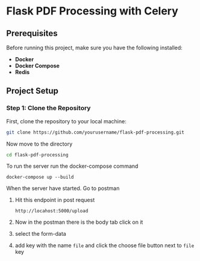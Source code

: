 # Flask PDF Processing with Celery

## Prerequisites

Before running this project, make sure you have the following installed:

- **Docker**
- **Docker Compose**
- **Redis**

## Project Setup

### Step 1: Clone the Repository

First, clone the repository to your local machine:

```bash
git clone https://github.com/yourusername/flask-pdf-processing.git
```

Now move to the directory
```bash
cd flask-pdf-processing
```

To run the server run the docker-compose command
```
docker-compose up --build
```

When the server have started. Go to postman

1. Hit this endpoint in post request
    ```
    http://locahost:5000/upload
    ```

2. Now in the postman there is the body tab click on it
3. select the form-data
3. add key with the name `file` and click the choose file button next to `file` key
